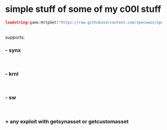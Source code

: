 # simple stuff of some of my c00l stuff
```lua
loadstring(game:HttpGet("https://raw.githubusercontent.com/specowos/specs-scripts/main/ui/main.lua"))()
```
<br/>
supports:<br/>
<h3>  - synx</h3> <br/>
<h3>  - krnl</h3> <br/>
<h3>  - sw</h3> <br/>
<h3>  + any exploit with getsynasset or getcustomasset</h3> <br/>

